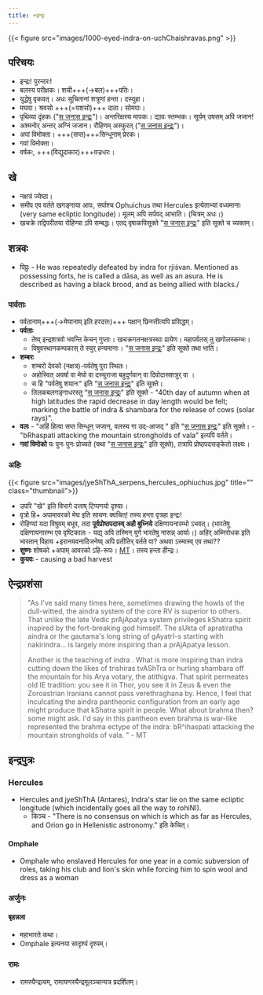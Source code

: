 ```yaml
---
title: +इन्द्रः
---
```


{{< figure src="images/1000-eyed-indra-on-uchChaishravas.png"  >}}

## परिचयः
- इन्द्रः! पुरन्दरः!
- बलस्य परीक्षकः। शची+++(→बल)+++पतिः। 
- युद्धेषु वृकवत्। अधः सूचितानां शत्रूणां हन्ता। दस्युहा।
- मघवा। श्रवसो +++(=यशसो)+++ दाता। सोमपाः। 
- पृथिव्या दृंहकः ("[स जनास इन्द्रः](../../../vedAH/shAkalam/saMhitA/02/012_sa_janAsa_indraH/)")। अन्तरिक्षस्य मापकः। द्यावः स्तम्भकः। सूर्यम् उषसम् अपि जजान!
- अश्मनोर् अन्तर् अग्निं जजान। रौहिणम् अस्फुरत् ("[स जनास इन्द्रः](../../../vedAH/shAkalam/saMhitA/02/012_sa_janAsa_indraH/)")।
- अपां विमोक्ता। +++(सप्त)+++सिन्धूनाम् प्रेरकः।
- गवां विमोक्ता।
- वर्षकः, +++(विद्युदाकार)+++वज्रधरः।

## खे
- नक्षत्रं ज्येष्ठा। 
- समीप एव वर्तते खगङ्गाया आपः, सर्पाश्च Ophuichus तथा Hercules इत्येताभ्यां वध्यमानाः (very same ecliptic longitude)। मूलम् अपि सर्पवद् आभाति। (चित्रम् अधः।) 
- खचक्रे तद्विपरीतया रोहिण्या ऽपि सम्बद्धः। एतद् वृषाकपिसूक्ते "[स जनास इन्द्रः](../../../vedAH/shAkalam/saMhitA/02/012_sa_janAsa_indraH/)" इति सूक्ते च च्यक्तम्।

## शत्रवः
- पिप्रुः - He was repeatedly defeated by indra for ṛjiśvan. Mentioned as possessing forts, he is called a dāsa, as well as an asura. He is described as having a black brood, and as being allied with blacks./

### पार्वताः
- पर्वतानाम्+++(→मेघानाम् इति हरदत्तः)+++ पक्षान् छिनत्तीत्यपि प्रसिद्धम्।
- **पर्वताः** 
  - तेष्व् इन्द्रशत्रवो भवन्ति केचन् गुप्ताः। खचक्रगतनक्षत्रस्थाः प्रायेण। महापर्वतस् तु खगोलस्कम्भः।
  - विषुवस्थानकम्पकास् ते स्युर् हन्यमानाः। "[स जनास इन्द्रः](../../../vedAH/shAkalam/saMhitA/02/012_sa_janAsa_indraH/)" इति सूक्ते तथा भाति। 
- **शम्बरः** 
  - शम्बरो देवको (नक्षत्र)-पर्वतेषु पुरा स्थितः। 
  - अहोस्वित् अवर्षा वा मेघो वा दस्युराजा बहुदुर्गवान् वा दिवोदासशत्रुर् वा । 
  - स हि "पर्वतेषु शयानः" इति "[स जनास इन्द्रः](../../../vedAH/shAkalam/saMhitA/02/012_sa_janAsa_indraH/)" इति सूक्ते।
  - तिलकबलगङ्गाधरस्तु "[स जनास इन्द्रः](../../../vedAH/shAkalam/saMhitA/02/012_sa_janAsa_indraH/)" इति सूक्ते - "40th day of autumn when at high latitudes the rapid decrease in day length would be felt; marking the battle of indra & shambara for the release of cows (solar rays)".
- **वलः** - "अहिं हित्वा सप्त सिन्धून् जजान्, वलस्य गा उद्-आजद् " इति "[स जनास इन्द्रः](../../../vedAH/shAkalam/saMhitA/02/012_sa_janAsa_indraH/)" इति सूक्ते। - "bRhaspati attacking the mountain strongholds of vala" इत्यपि वर्तते।
- **गवां विमोको** यः पुनः पुनः प्रोच्यते (यथा "[स जनास इन्द्रः](../../../vedAH/shAkalam/saMhitA/02/012_sa_janAsa_indraH/)" इति सूक्ते), तत्रापि प्रोष्ठपदसङ्केतो लक्ष्यः।


### अहिः
{{< figure src="images/jyeShThA_serpens_hercules_ophiuchus.jpg" title="" class="thumbnail">}}

- उपरि "खे" इति विभागे दत्ताष् टिप्पणयो दृश्याः।
- वृत्रो हि+ अपामावरको मेघ इति सायणः क्वचित्! तस्य हन्ता वृत्रहा इन्द्रः!
- रोहिण्यां यदा विषुवम् बभूव, तदा **पूर्वप्रोष्ठपदास्व् अहौ बुध्निये** दक्षिणायनारम्भो ऽभवत्। (भारतेषु दक्षिणायनारम्भ एव वृष्टिकालः - यद्य् अपि तस्मिन् युगे भारतेषु नासन्न् आर्याः।) अहिर् अब्निरोधक इति भारतान् विहाय +इरानयवनादिजनेष्व् अपि प्रतीतिर् वर्तते वा? अथवा ऽस्मास्व् एव तथा??
- **शुष्णः** शोषको +अपाम् आवरको ऽहि-रूपः। [MT](https://manasataramgini.wordpress.com/2015/12/28/matters-of-religion-1/)। तस्य हन्ता हीन्द्रः। 
- **कुयवः** - causing a bad harvest


## ऐन्द्रप्रशंसा
> "As I've said many times here, sometimes drawing the howls of the dull-witted, the aindra system of the core RV is superior to others. That unlike the late Vedic prAjApatya system privileges kShatra spirit inspired by the fort-breaking god himself. The sUkta of apratiratha aindra or the gautama's long string of gAyatrI-s starting with nakirindra… is largely more inspiring than a prAjApatya lesson.
>
> Another is the teaching of indra . What is more inspiring than indra cutting down the likes of trishiras tvAShTra or hurling shambara off the mountain for his Arya votary, the atithigva. That spirit permeates old IE tradition: you see it in Thor, you see it in Zeus & even the Zoroastrian Iranians cannot pass verethraghana by. Hence, I feel that inculcating the aindra pantheonic configuration from an early age might produce that kShatra spirit in people. What about brahma then?  some might ask. I'd say in this pantheon even brahma is war-like represented the brahma ectype of the indra: bR^ihaspati attacking the mountain strongholds of vala. " - MT

## इन्द्रपुत्रः
### Hercules
- Hercules and jyeShThA (Antares), Indra's star lie on the same ecliptic longitude (which incidentally goes all the way to rohiNI). 
  - किञ्च - "There is no consensus on which is which as far as Hercules, and Orion go in Hellenistic astronomy." इति केचित्।

#### Omphale
- Omphale who enslaved Hercules for one year in a comic subversion of roles, taking his club and lion's skin while forcing him to spin wool and dress as a woman

### अर्जुनः

#### बृहन्नला
- महाभारते कथा।
- Omphale इत्यनया सादृश्यं दृश्यम्।

### रामः
- रामस्यैन्द्रत्वम्, रामायणस्यैन्द्रमूलञ्चान्यत्र प्रदर्शितम्।